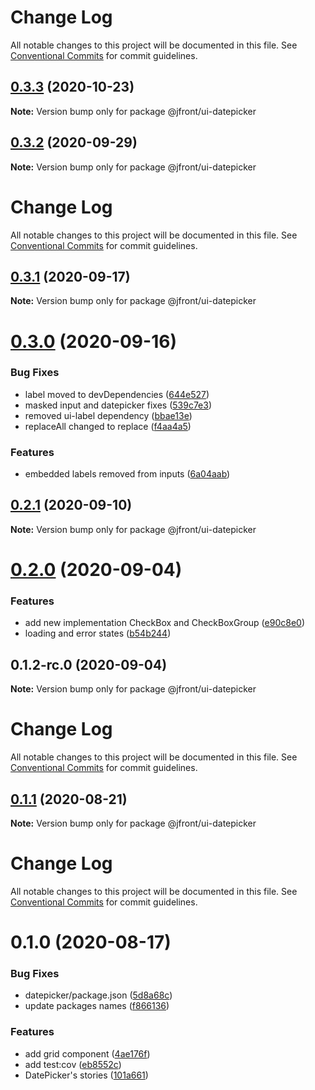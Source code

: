 # Change Log

All notable changes to this project will be documented in this file.
See [Conventional Commits](https://conventionalcommits.org) for commit guidelines.

## [0.3.3](https://github.com/Jepria/jfront-ui/compare/@jfront/ui-datepicker@0.3.2...@jfront/ui-datepicker@0.3.3) (2020-10-23)

**Note:** Version bump only for package @jfront/ui-datepicker





## [0.3.2](https://github.com/Jepria/jfront-ui/compare/@jfront/ui-datepicker@0.3.1...@jfront/ui-datepicker@0.3.2) (2020-09-29)

**Note:** Version bump only for package @jfront/ui-datepicker





# Change Log

All notable changes to this project will be documented in this file. See
[Conventional Commits](https://conventionalcommits.org) for commit guidelines.

## [0.3.1](https://github.com/Jepria/jfront-ui/compare/@jfront/ui-datepicker@0.3.0...@jfront/ui-datepicker@0.3.1) (2020-09-17)

**Note:** Version bump only for package @jfront/ui-datepicker

# [0.3.0](https://github.com/Jepria/jfront-ui/compare/@jfront/ui-datepicker@0.2.1...@jfront/ui-datepicker@0.3.0) (2020-09-16)

### Bug Fixes

- label moved to devDependencies
  ([644e527](https://github.com/Jepria/jfront-ui/commit/644e5273d6da06c643d71d6c8a89030ca56bda2b))
- masked input and datepicker fixes
  ([539c7e3](https://github.com/Jepria/jfront-ui/commit/539c7e33f55618be243d39f83fccd7c82ad2e085))
- removed ui-label dependency
  ([bbae13e](https://github.com/Jepria/jfront-ui/commit/bbae13e2b90cb6ffb94875f5fbcc978c83e2752e))
- replaceAll changed to replace
  ([f4aa4a5](https://github.com/Jepria/jfront-ui/commit/f4aa4a540ab86bcd3b13cfad9f2084046c11a8fa))

### Features

- embedded labels removed from inputs
  ([6a04aab](https://github.com/Jepria/jfront-ui/commit/6a04aab0fdf5da0948a6adf6181a6fdd43234eec))

## [0.2.1](https://github.com/Jepria/jfront-ui/compare/@jfront/ui-datepicker@0.2.0...@jfront/ui-datepicker@0.2.1) (2020-09-10)

**Note:** Version bump only for package @jfront/ui-datepicker

# [0.2.0](https://github.com/Jepria/jfront-ui/compare/@jfront/ui-datepicker@0.1.1...@jfront/ui-datepicker@0.2.0) (2020-09-04)

### Features

- add new implementation CheckBox and CheckBoxGroup
  ([e90c8e0](https://github.com/Jepria/jfront-ui/commit/e90c8e09f5e3a3e6e4c3cb3780893ae871ce8aa5))
- loading and error states
  ([b54b244](https://github.com/Jepria/jfront-ui/commit/b54b2441655edbc3adce075a0de61ebd0e3d75b7))

## 0.1.2-rc.0 (2020-09-04)

**Note:** Version bump only for package @jfront/ui-datepicker

# Change Log

All notable changes to this project will be documented in this file. See
[Conventional Commits](https://conventionalcommits.org) for commit guidelines.

## [0.1.1](https://github.com/Jepria/jfront-ui/compare/@jfront/ui-datepicker@0.1.0...@jfront/ui-datepicker@0.1.1) (2020-08-21)

**Note:** Version bump only for package @jfront/ui-datepicker

# Change Log

All notable changes to this project will be documented in this file. See
[Conventional Commits](https://conventionalcommits.org) for commit guidelines.

# 0.1.0 (2020-08-17)

### Bug Fixes

- datepicker/package.json
  ([5d8a68c](https://github.com/Jepria/jfront-components/commit/5d8a68c25fbd18996efc382a19c82ed0db33c0dd))
- update packages names
  ([f866136](https://github.com/Jepria/jfront-components/commit/f866136a1ac3388a010816fe9cfffa75c91818b7))

### Features

- add grid component
  ([4ae176f](https://github.com/Jepria/jfront-components/commit/4ae176f96e242b37bfb4f728cd3ca2a353dd5421))
- add test:cov
  ([eb8552c](https://github.com/Jepria/jfront-components/commit/eb8552cda1ad5056ae62d665b31cf8ff6f0b760f))
- DatePicker's stories
  ([101a661](https://github.com/Jepria/jfront-components/commit/101a6615fd8d10918f6d16ec26d0251d2ad516ae))

